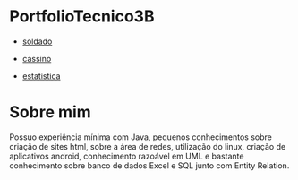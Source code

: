 # PortfolioTecnico3B

* [soldado](BancoDeDados/soldado/)

* [cassino](DesenvolvimentoDeSistemas/cassino/)

* [estatistica](ProgramacaoDeAplicativos/estatistica/)

# Sobre mim
Possuo experiência mínima com Java, pequenos conhecimentos sobre criação de sites html, sobre a área de redes, utilização do linux, criação de aplicativos android, conhecimento razoável em UML e bastante conhecimento sobre banco de dados Excel e SQL junto com Entity Relation. 
